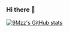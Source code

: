 ### Hi there 👋


[![9Mzz's GitHub stats](https://github-readme-stats.vercel.app/api?username=9Mzz)](https://github.com/anuraghazra/github-readme-stats)

<!--
**9Mzz/9Mzz** is a ✨ _special_ ✨ repository because its `README.md` (this file) appears on your GitHub profile.

Here are some ideas to get you started:

- 🔭 I’m currently working on ...
- 🌱 I’m currently learning ...
- 👯 I’m looking to collaborate on ...
- 🤔 I’m looking for help with ...
- 💬 Ask me about ...
- 📫 How to reach me: ...
- 😄 Pronouns: ...
- ⚡ Fun fact: ...
-->
